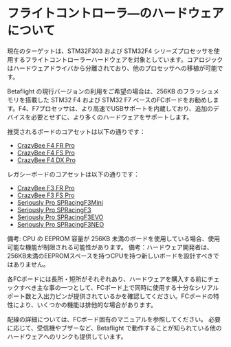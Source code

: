 # フライトコントローラ―のハードウェアについて

現在のターゲットは、STM32F303 および STM32F4 シリーズプロセッサを使用するフライトコントローラーハードウェアを対象としています。コアロジックはハードウェアドライバから分離されており、他のプロセッサへの移植が可能です。

Betaflight の現行バージョンの利用をご希望の場合は、256KB のフラッシュメモリを搭載した STM32 F4 および STM32 F7 ベースのFCボードをお勧めします。F4、F7プロセッサは、より高速でUSBサポートを内蔵しており、追加のデバイスを必要とせずに、より多くのハードウェアをサポートします。

推奨されるボードのコアセットは以下の通りです：

* [CrazyBee F4 FR Pro](boards/Board%20-%20CrazyBeeF4FRPro.md)
* [CrazyBee F4 FS Pro](boards/Board%20-%20CrazyBeeF4FSPro.md)
* [CrazyBee F4 DX Pro](boards/Board%20-%20CrazyBeeF4DXPro.md)


レガシーボードのコアセットは以下の通りです：

* [CrazyBee F3 FR Pro](boards/Board%20-%20CrazyBeeF3FR.md)
* [CrazyBee F3 FS Pro](boards/Board%20-%20CrazyBeeF3FS.md)
* [Seriously Pro SPRacingF3Mini](boards/Board%20-%20SPRacingF3MINI.md)
* [Seriously Pro SPRacingF3](boards/Board%20-%20SPRacingF3.md)
* [Seriously Pro SPRacingF3EVO](boards/Board%20-%20SPRacingF3EVO.md)
* [Seriously Pro SPRacingF3NEO](boards/Board%20-%20SPRacingF3NEO.md)


備考: CPU の EEPROM 容量が 256KB 未満のボードを使用している場合、使用可能な機能が制限される可能性があります。
備考：ハードウェア開発者は、256KB未満のEEPROMスペースを持つCPUを持つ新しいボードを設計すべきではありません。

各FCボードには長所・短所がそれぞれあり、ハードウェアを購入する前にチェックすべき主な事の一つとして、FCボード上で同時に使用する十分なシリアルポート数と入出力ピンが提供されているかを確認してください。FCボードの特性により、いくつかの機能は排他的な場合があります。

配線の詳細については、FCボード固有のマニュアルを参照してください。
必要に応じて、受信機やブザーなど、Betaflight で動作することが知られている他のハードウェアへのリンクも提供しています。

